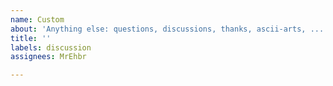 ```yaml
---
name: Custom
about: 'Anything else: questions, discussions, thanks, ascii-arts, ...'
title: ''
labels: discussion
assignees: MrEhbr

---
```

